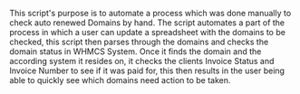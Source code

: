 This script's purpose is to automate a process which was done manually to check auto renewed Domains by hand. The script automates a part of the process in which a user can update a spreadsheet with the domains to be checked, this script then parses through the domains and checks the domain status in WHMCS System. Once it finds the domain and the according system it resides on, it checks the clients Invoice Status and Invoice Number to see if it was paid for, this then results in the user being able to quickly see which domains need action to be taken.
